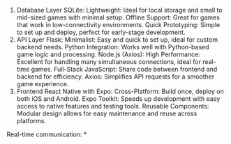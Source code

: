 1. Database Layer
SQLite:
Lightweight: Ideal for local storage and small to mid-sized games with minimal setup.
Offline Support: Great for games that work in low-connectivity environments.
Quick Prototyping: Simple to set up and deploy, perfect for early-stage development.
2. API Layer
Flask:
Minimalist: Easy and quick to set up, ideal for custom backend needs.
Python Integration: Works well with Python-based game logic and processing.
Node.js (Axios):
High Performance: Excellent for handling many simultaneous connections, ideal for real-time games.
Full-Stack JavaScript: Share code between frontend and backend for efficiency.
Axios: Simplifies API requests for a smoother game experience.
3. Frontend
React Native with Expo:
Cross-Platform: Build once, deploy on both iOS and Android.
Expo Toolkit: Speeds up development with easy access to native features and testing tools.
Reusable Components: Modular design allows for easy maintenance and reuse across platforms.

Real-time communication:
* 
